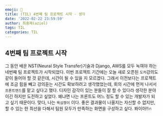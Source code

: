 ```yaml
---
emoji: 🤛
title: (TIL) 4번째 팀 프로젝트 시작 - 생각
date: '2022-02-22 23:59:59'
author: 최중재(aziel)
tags: TIL
categories: TIL
---
```


## 4번째 팀 프로젝트 시작

그 동안 배운 NST(Neural Style Transfer)기술과 Django, AWS를 모두 녹여야 하는 네번째 팀 프로젝트가 시작되었다. 이번 프로젝트 기간에는 오늘 새로 오픈된 `도커`강의도 같이 들어야 할 것 같은데, 시간이 될 수 있을 지 모르겠다. 그래서 이전보다는 프로젝트에 조금 힘을 빼고 강의듣는 시간도 확보하려고 생각했었는데, 회의 시간에 먼저 나서서 `프론트엔드`를 맡고 싶다고 했다. 디자인 감각이 있는 분들이 잘 할 수 있다라 생각한 분야이긴 하지만 도전하고 싶었다. 왜냐면 나는 프론트도 어느 정도 할 수 있는 개발자가 되고 싶기 때문이다. 맞다, 나는 `욕심쟁이` 이다. 좋은 결과물이 나올지는 자신할 수 없지만, 할 수 있는 한 최선을 다해서 팀원 모두가 만족하는 화면을 구성하고 싶다. 퐈이아!!🔥

```toc

```
